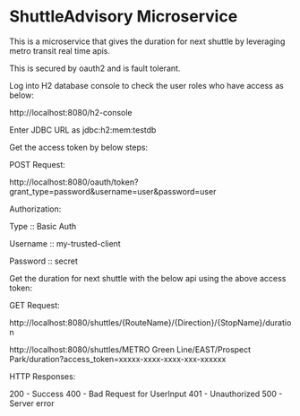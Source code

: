 # ShuttleAdvisory Microservice

This is a microservice that gives the duration for next shuttle by leveraging metro transit real time apis.

This is secured by oauth2 and is fault tolerant.

Log into H2 database console to check the user roles who have access as below:

http://localhost:8080/h2-console

Enter JDBC URL as jdbc:h2:mem:testdb


Get the access token by below steps:

POST Request:

http://localhost:8080/oauth/token?grant_type=password&username=user&password=user

Authorization:

Type :: Basic Auth

Username :: my-trusted-client

Password :: secret

Get the duration for next shuttle with the below api using the above access token:

GET Request:

http://localhost:8080/shuttles/{RouteName}/{Direction}/{StopName}/duration

http://localhost:8080/shuttles/METRO Green Line/EAST/Prospect Park/duration?access_token=xxxxx-xxxx-xxxx-xxx-xxxxxx

HTTP Responses:

200 - Success
400 - Bad Request for UserInput
401 - Unauthorized
500 - Server error
